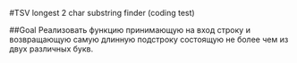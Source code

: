 #TSV longest 2 char substring finder (coding test)

##Goal
Реализовать функцию принимающую на вход строку и возвращающую самую длинную подстроку состоящую не более чем из двух различных букв.